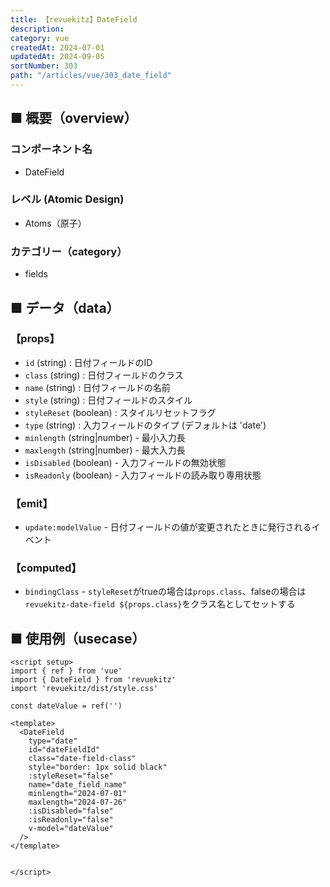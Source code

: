 ```yaml
---
title: 【revuekitz】DateField
description:
category: vue
createdAt: 2024-07-01
updatedAt: 2024-09-05
sortNumber: 303
path: "/articles/vue/303_date_field"
---
```


<nuxt-content-wrapper>

## ■ 概要（overview）
### コンポーネント名
- DateField

### レベル (Atomic Design)
-  Atoms（原子）

### カテゴリー（category）
- fields

## ■ データ（data）

### 【props】
- `id` (string) : 日付フィールドのID
- `class` (string) : 日付フィールドのクラス
- `name` (string) : 日付フィールドの名前
- `style` (string) : 日付フィールドのスタイル
- `styleReset` (boolean) : スタイルリセットフラグ
- `type` (string) : 入力フィールドのタイプ (デフォルトは 'date')
- `minlength` (string|number) - 最小入力長
- `maxlength` (string|number) - 最大入力長
- `isDisabled` (boolean) - 入力フィールドの無効状態
- `isReadonly` (boolean) - 入力フィールドの読み取り専用状態

### 【emit】
- `update:modelValue` - 日付フィールドの値が変更されたときに発行されるイベント

### 【computed】
- `bindingClass` - `styleReset`がtrueの場合は`props.class`、falseの場合は`revuekitz-date-field ${props.class}`をクラス名としてセットする

## ■ 使用例（usecase）
```vue
<script setup>
import { ref } from 'vue'
import { DateField } from 'revuekitz'
import 'revuekitz/dist/style.css' 

const dateValue = ref('')

<template>
  <DateField
    type="date"
    id="dateFieldId"
    class="date-field-class"
    style="border: 1px solid black"
    :styleReset="false"
    name="date_field_name"
    minlength="2024-07-01"
    maxlength="2024-07-26"
    :isDisabled="false"
    :isReadonly="false"
    v-model="dateValue"
  />
</template>


</script>

```

</nuxt-content-wrapper>